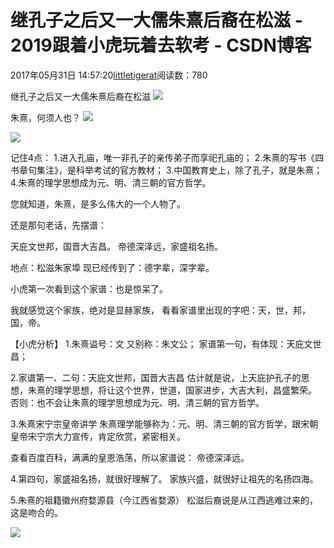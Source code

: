 
# 继孔子之后又一大儒朱熹后裔在松滋 - 2019跟着小虎玩着去软考 - CSDN博客

2017年05月31日 14:57:20[littletigerat](https://me.csdn.net/littletigerat)阅读数：780


继孔子之后又一大儒朱熹后裔在松滋
![](https://mmbiz.qlogo.cn/mmbiz_png/lwbxYTQ6oCj3icfl5gCb0BSqF9rWAF55TVUn4fibTCyalzWM1xtzCZEK46Qr6CcT383HTpyenAhy4tbqRVafR52Q/0?wx_fmt=png)

朱熹，何须人也？
![](https://mmbiz.qlogo.cn/mmbiz_png/lwbxYTQ6oCj3icfl5gCb0BSqF9rWAF55ToKVqP3meoVclX4AHGSbpWQo8FzC9dmViagXkksFqNT9v9SFomloLq8w/0?wx_fmt=png)

![](https://mmbiz.qlogo.cn/mmbiz_png/lwbxYTQ6oCj3icfl5gCb0BSqF9rWAF55TeqQj4icB0qTx6hjKsDQ65EUiavOW5OfIM12iaH4oIibGEPCCNZyqOutKBA/0?wx_fmt=png)

记住4点：
1.进入孔庙，唯一非孔子的亲传弟子而享祀孔庙的；
2.朱熹的写书《四书章句集注》，是科举考试的官方教材；
3.中国教育史上，除了孔子，就是朱熹；
4.朱熹的理学思想成为元、明、清三朝的官方哲学。


您就知道，朱熹，是多么伟大的一个人物了。

还是那句老话，先摆谱：

天庇文世邦，国晋大吉昌。
帝德深泽远，家盛祖名扬。

地点：松滋朱家埠
现已经传到了：德字辈，深字辈。

小虎第一次看到这个家谱：也是惊呆了。

我就感觉这个家族，绝对是显赫家族，
看看家谱里出现的字吧：天，世，邦，国，帝。

【小虎分析】
1.朱熹谥号：文
又别称：朱文公；
家谱第一句，有体现：天庇文世昌；


2.家谱第一、二句：天庇文世邦，国晋大吉昌
估计就是说，上天庇护孔子的思想，朱熹的理学思想，将让这个世界，世道，国家进步，大吉大利，昌盛繁荣。
否则：也不会让朱熹的理学思想成为元、明、清三朝的官方哲学。

3.朱熹宋宁宗皇帝讲学
朱熹理学能够称为：元、明、清三朝的官方哲学，跟宋朝皇帝宋宁宗大力宣传，肯定欣赏，紧密相关。

查看百度百科，满满的皇恩浩荡，所以家谱说：
帝德深泽远。


4.第四句，家盛祖名扬，就很好理解了。
家族兴盛，就很好让祖先的名扬四海。

5.朱熹的祖籍徽州府婺源县（今江西省婺源）
松滋后裔说是从江西逃难过来的，这是吻合的。


![](https://mmbiz.qlogo.cn/mmbiz_jpg/lwbxYTQ6oCj3icfl5gCb0BSqF9rWAF55TqpfQCCiaa6c6nGibzmh69EtmfUVeM52PGdrT5cibAvkqYk8PLHmZC7mhA/0?wx_fmt=jpeg)



